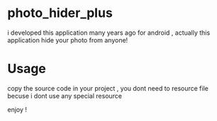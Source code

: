 # photo_hider_plus
i developed this application many years ago for android , actually this application hide your photo from anyone!

# Usage 
copy the source code in your project , you dont need to resource file  becuse i dont use any special resource 

enjoy !
